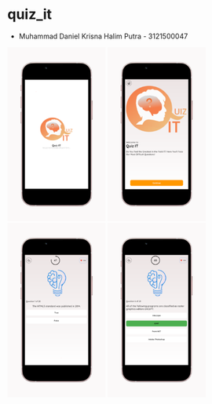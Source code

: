 # quiz_it

- Muhammad Daniel Krisna Halim Putra - 3121500047


<img width="200" alt="1" src="https://github.com/Halimp07/quizit_app/blob/main/PLAYSTORE/1.png?raw=true"> 
<img width="200" alt="2" src="https://github.com/Halimp07/quizit_app/blob/main/PLAYSTORE/2.png?raw=true">
<img width="200" alt="3" src="https://github.com/Halimp07/quizit_app/blob/main/PLAYSTORE/3.png?raw=true">
<img width="200" alt="4" src="https://github.com/Halimp07/quizit_app/blob/main/PLAYSTORE/4.png?raw=true">
